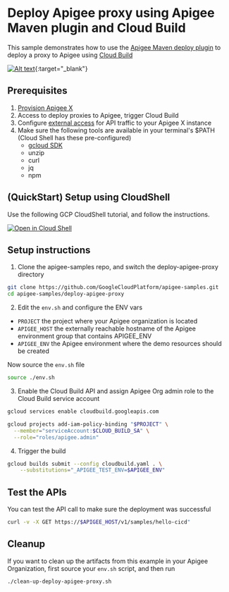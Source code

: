 # Deploy Apigee proxy using Apigee Maven plugin and Cloud Build

This sample demonstrates how to use the [Apigee Maven deploy plugin](https://github.com/apigee/apigee-deploy-maven-plugin) to deploy a proxy to Apigee using [Cloud Build](https://cloud.google.com/build/docs/overview)

[![Alt text](https://img.youtube.com/vi/8c0RozFEYhs/0.jpg)](https://www.youtube.com/watch?v=8c0RozFEYhs){:target="_blank"}

## Prerequisites
1. [Provision Apigee X](https://cloud.google.com/apigee/docs/api-platform/get-started/provisioning-intro)
2. Access to deploy proxies to Apigee, trigger Cloud Build
3. Configure [external access](https://cloud.google.com/apigee/docs/api-platform/get-started/configure-routing#external-access) for API traffic to your Apigee X instance
4. Make sure the following tools are available in your terminal's $PATH (Cloud Shell has these pre-configured)
    * [gcloud SDK](https://cloud.google.com/sdk/docs/install)
    * unzip
    * curl
    * jq
    * npm

## (QuickStart) Setup using CloudShell

Use the following GCP CloudShell tutorial, and follow the instructions.

[![Open in Cloud Shell](https://gstatic.com/cloudssh/images/open-btn.png)](https://ssh.cloud.google.com/cloudshell/open?cloudshell_git_repo=https://github.com/GoogleCloudPlatform/apigee-samples&cloudshell_git_branch=main&cloudshell_workspace=.&cloudshell_tutorial=deploy-apigee-proxy/docs/cloudshell-tutorial-maven.md)

## Setup instructions

1. Clone the apigee-samples repo, and switch the deploy-apigee-proxy directory

```bash
git clone https://github.com/GoogleCloudPlatform/apigee-samples.git
cd apigee-samples/deploy-apigee-proxy
```

2. Edit the `env.sh` and configure the ENV vars

* `PROJECT` the project where your Apigee organization is located
* `APIGEE_HOST` the externally reachable hostname of the Apigee environment group that contains APIGEE_ENV
* `APIGEE_ENV` the Apigee environment where the demo resources should be created

Now source the `env.sh` file

```bash
source ./env.sh
```

3. Enable the Cloud Build API and assign Apigee Org admin role to the Cloud Build service account

```bash
gcloud services enable cloudbuild.googleapis.com

gcloud projects add-iam-policy-binding "$PROJECT" \
  --member="serviceAccount:$CLOUD_BUILD_SA" \
  --role="roles/apigee.admin"
```

4. Trigger the build

```bash
gcloud builds submit --config cloudbuild.yaml . \
    --substitutions="_APIGEE_TEST_ENV=$APIGEE_ENV"
```

## Test the APIs

You can test the API call to make sure the deployment was successful

```bash
curl -v -X GET https://$APIGEE_HOST/v1/samples/hello-cicd"
```

## Cleanup

If you want to clean up the artifacts from this example in your Apigee Organization, first source your `env.sh` script, and then run

```bash
./clean-up-deploy-apigee-proxy.sh
```
